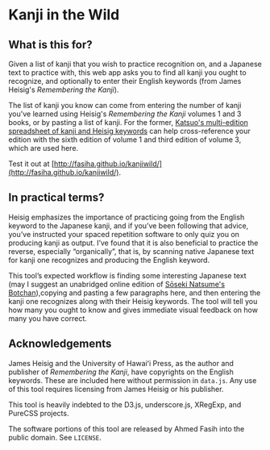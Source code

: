 Kanji in the Wild
=================

What is this for?
-----------------

Given a list of kanji that you wish to practice recognition on, and a Japanese text to practice with, this web app asks you to find all kanji you ought to recognize, and optionally to enter their English keywords (from James Heisig's *Remembering the Kanji*).

The list of kanji you know can come from entering the number of kanji you've learned using Heisig's *Remembering the Kanji* volumes 1 and 3 books, or by pasting a list of kanji. For the former, [Katsuo's multi-edition spreadsheet of kanji and Heisig keywords](https://docs.google.com/spreadsheet/ccc?key=0AqYInAMvWw-2dGdzUV9uUXpaLXNhYy1Qb3Z0NVRidnc#gid=0) can help cross-reference your edition with the sixth edition of volume 1 and third edition of volume 3, which are used here.

Test it out at [http://fasiha.github.io/kanjiwild/](http://fasiha.github.io/kanjiwild/).

In practical terms?
-------------------

Heisig emphasizes the importance of practicing going from the English keyword to the Japanese kanji, and if you’ve been following that advice, you’ve instructed your spaced repetition software to only quiz you on producing kanji as output. I’ve found that it is also beneficial to practice the reverse, especially “organically”, that is, by scanning native Japanese text for kanji one recognizes and producing the English keyword.

This tool’s expected workflow is finding some interesting Japanese text (may I suggest an unabridged online edition of [Sōseki Natsume's Botchan](http://www.natsumesoseki.com/home/botchan)),copying and pasting a few paragraphs here, and then entering the kanji one recognizes along with their Heisig keywords. The tool will tell you how many you ought to know and gives immediate visual feedback on how many you have correct.

Acknowledgements
----------------

James Heisig and the University of Hawaiʻi Press, as the author and publisher of *Remembering the Kanji*, have copyrights on the English keywords. These are included here without permission in `data.js`. Any use of this tool requires licensing from James Heisig or his publisher.

This tool is heavily indebted to the D3.js, underscore.js, XRegExp, and PureCSS projects.

The software portions of this tool are released by Ahmed Fasih into the public domain. See `LICENSE`.
